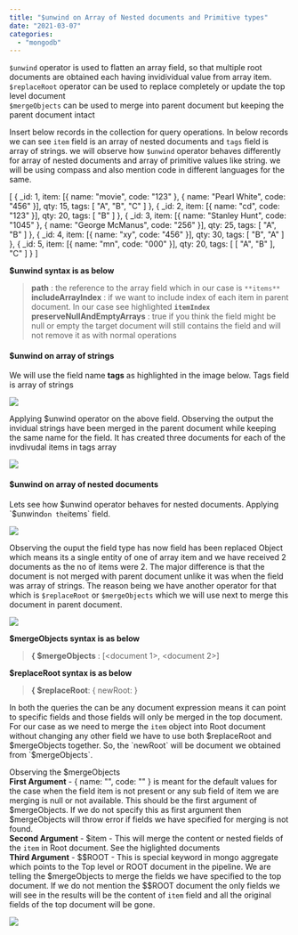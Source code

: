 ```yaml
---
title: "$unwind on Array of Nested documents and Primitive types"
date: "2021-03-07"
categories: 
  - "mongodb"
---
```


`$unwind` operator is used to flatten an array field, so that multiple root documents are obtained each having invidividual value from array item.  
`$replaceRoot` operator can be used to replace completely or update the top level document  
`$mergeObjects` can be used to merge into parent document but keeping the parent document intact

Insert below records in the collection for query operations. In below records we can see `item` field is an array of nested documents and `tags` field is array of strings. we will observe how `$unwind` operator behaves differently for array of nested documents and array of primitive values like string. we will be using compass and also mention code in different languages for the same.

\[
{ \_id: 1, item: \[{ name: "movie", code: "123" }, { name: "Pearl White", code: "456" }\], qty: 15, tags: \[ "A", "B", "C" \] },
{ \_id: 2, item: \[{ name: "cd", code: "123" }\], qty: 20, tags: \[ "B" \] },
{ \_id: 3, item: \[{ name: "Stanley Hunt", code: "1045" }, { name: "George McManus", code: "256" }\], qty: 25, tags: \[ "A", "B" \] },
{ \_id: 4, item: \[{ name: "xy", code: "456" }\], qty: 30, tags: \[ "B", "A" \] },
{ \_id: 5, item: \[{ name: "mn", code: "000" }\], qty: 20, tags: \[ \[ "A", "B" \], "C" \] }
\]

**$unwind syntax is as below**

> **path** : the reference to the array field which in our case is `**items**`  
> **includeArrayIndex** : if we want to include index of each item in parent document. In our case see highlighted **`itemIndex`**  
> **preserveNullAndEmptyArrays** : true if you think the field might be null or empty the target document will still contains the field and will not remove it as with normal operations

#### **$unwind on array of strings**

We will use the field name **tags** as highlighted in the image below. Tags field is array of strings

[![](/assets/images/unwind_03.png)](https://jetpack-rewind-devignite-in-2021-12-10-03-58-54.local/wp-content/uploads/2021/03/unwind_03.png)

Applying $unwind operator on the above field. Observing the output the invidual strings have been merged in the parent document while keeping the same name for the field. It has created three documents for each of the invdivudal items in tags array

[![](/assets/images/unwind_04.png)](https://jetpack-rewind-devignite-in-2021-12-10-03-58-54.local/wp-content/uploads/2021/03/unwind_04.png)

#### **$unwind on array of nested documents**

Lets see how $unwind operator behaves for nested documents. Applying `$unwind` on the `items` field.

[![](/assets/images/unwind_01.png)](https://jetpack-rewind-devignite-in-2021-12-10-03-58-54.local/wp-content/uploads/2021/03/unwind_01.png)

Observing the ouput the field type has now field has been replaced Object which means its a single entity of one of array item and we have received 2 documents as the no of items were 2. The major difference is that the document is not merged with parent document unlike it was when the field was array of strings. The reason being we have another operator for that which is `$replaceRoot` or `$mergeObjects` which we will use next to merge this document in parent document.

[![](/assets/images/unwind_02-1024x217.png)](https://jetpack-rewind-devignite-in-2021-12-10-03-58-54.local/wp-content/uploads/2021/03/unwind_02.png)

**$mergeObjects syntax is as below**

> **{ $mergeObjects** : \[<document 1>, <document 2>\]

**$replaceRoot syntax is as below**

> **{ $replaceRoot**: { newRoot: <document> }

In both the queries the <document> can be any document expression means it can point to specific fields and those fields will only be merged in the top document. For our case as we need to merge the `item` object into Root document without changing any other field we have to use both $replaceRoot and $mergeObjects together. So, the `newRoot` will be document we obtained from `$mergeObjects`.

Observing the $mergeObjects  
**First Argument** \- { name: "", code: "" } is meant for the default values for the case when the field item is not present or any sub field of item we are merging is null or not available. This should be the first argument of $mergeObjects. If we do not specify this as first argument then $mergeObjects will throw error if fields we have specified for merging is not found.  
**Second Argument** - $item - This will merge the content or nested fields of the `item` in Root document. See the higlighted documents  
**Third Argument** - $$ROOT - This is special keyword in mongo aggregate which points to the Top level or ROOT document in the pipeline. We are telling the $mergeObjects to merge the fields we have specified to the top document. If we do not mention the $$ROOT document the only fields we will see in the results will be the content of `item` field and all the original fields of the top document will be gone.

[![](/assets/images/unwind_05-1-1024x154.png)](https://jetpack-rewind-devignite-in-2021-12-10-03-58-54.local/wp-content/uploads/2021/03/unwind_05-1.png)
